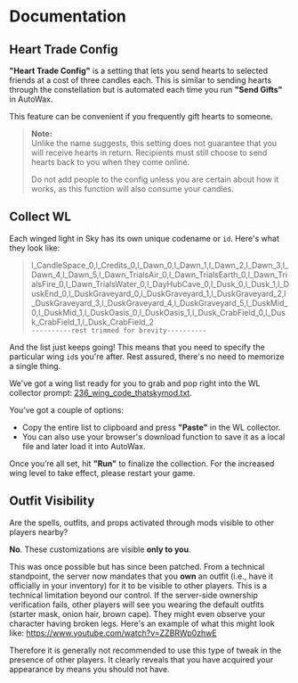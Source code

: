 
# Documentation

## Heart Trade Config
**"Heart Trade Config"** is a setting that lets you send hearts to selected friends at a cost of three candles each. This is similar to sending hearts through the constellation but is automated each time you run **"Send Gifts"** in AutoWax.

This feature can be convenient if you frequently gift hearts to someone.

> **Note:**  
> Unlike the name suggests, this setting does not guarantee that
> you will receive hearts in return. Recipients must still choose to
> send hearts back to you when they come online.
> 
> Do not add people to the config unless you are certain about how it
> works, as this function will also consume your candles.


## Collect WL
Each winged light in Sky has its own unique codename or `id`. Here's what they look like:

> l_CandleSpace_0,l_Credits_0,l_Dawn_0,l_Dawn_1,l_Dawn_2,l_Dawn_3,l_Dawn_4,l_Dawn_5,l_Dawn_TrialsAir_0,l_Dawn_TrialsEarth_0,l_Dawn_TrialsFire_0,l_Dawn_TrialsWater_0,l_DayHubCave_0,l_Dusk_0,l_Dusk_1,l_DuskEnd_0,l_DuskGraveyard_0,l_DuskGraveyard_1,l_DuskGraveyard_2,l_DuskGraveyard_3,l_DuskGraveyard_4,l_DuskGraveyard_5,l_DuskMid_0,l_DuskMid_1,l_DuskOasis_0,l_DuskOasis_1,l_Dusk_CrabField_0,l_Dusk_CrabField_1,l_Dusk_CrabField_2  
`----------rest trimmed for brevity----------`

And the list just keeps going! This means that you need to specify the particular wing `id`s you're after. Rest assured, there's no need to memorize a single thing.

We've got a wing list ready for you to grab and pop right into the WL collector prompt: [236_wing_code_thatskymod.txt](https://raw.githubusercontent.com/thatskymod/Sky-CotL-Scripts/main/Canvas/Misc/236_wing_code_thatskymod.txt).

You’ve got a couple of options:
- Copy the entire list to clipboard and press **"Paste"** in the WL collector.
- You can also use your browser's download function to save it as a local file and later load it into AutoWax.

Once you’re all set, hit **"Run"** to finalize the collection. For the increased wing level to take effect, please restart your game.

## Outfit Visibility

Are the spells, outfits, and props activated through mods visible to other players nearby?

**No**. These customizations are visible **only to you**.

This was once possible but has since been patched. From a technical standpoint, the server now mandates that you **own** an outfit (i.e., have it officially in your inventory) for it to be visible to other players. This is a technical limitation beyond our control. If the server-side ownership verification fails, other players will see you wearing the default outfits (starter mask, onion hair, brown cape). They might even observe your character having broken legs. Here's an example of what this might look like: https://www.youtube.com/watch?v=ZZBRWp0zhwE

Therefore it is generally not recommended to use this type of tweak in the presence of other players. It clearly reveals that you have acquired your appearance by means you should not have.
